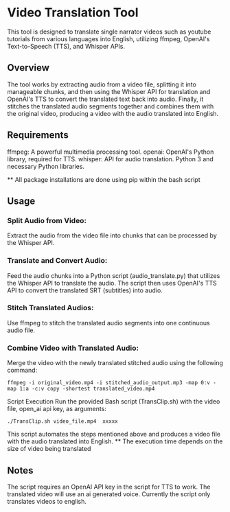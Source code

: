 # Video Translation Tool

This tool is designed to translate single narrator videos such as youtube tutorials from various languages into English, utilizing ffmpeg, OpenAI's Text-to-Speech (TTS), and Whisper APIs.

## Overview
The tool works by extracting audio from a video file, splitting it into manageable chunks, and then using the Whisper API for translation and OpenAI's TTS to convert the translated text back into audio. Finally, it stitches the translated audio segments together and combines them with the original video, producing a video with the audio translated into English.

## Requirements
ffmpeg: A powerful multimedia processing tool.
openai: OpenAI's Python library, required for TTS.
whisper: API for audio translation.
Python 3 and necessary Python libraries.

** All package installations are done using pip within the bash script
## Usage
### Split Audio from Video:
Extract the audio from the video file into chunks that can be processed by the Whisper API.

### Translate and Convert Audio:
Feed the audio chunks into a Python script (audio_translate.py) that utilizes the Whisper API to translate the audio. The script then uses OpenAI's TTS API to convert the translated SRT (subtitles) into audio.

### Stitch Translated Audios:
Use ffmpeg to stitch the translated audio segments into one continuous audio file.

### Combine Video with Translated Audio:
Merge the video with the newly translated stitched audio using the following command:

```
ffmpeg -i original_video.mp4 -i stitched_audio_output.mp3 -map 0:v -map 1:a -c:v copy -shortest translated_video.mp4
```
Script Execution
Run the provided Bash script (TransClip.sh) with the video file, open_ai api key, as arguments:

```
./TransClip.sh video_file.mp4  xxxxx
```
This script automates the steps mentioned above and produces a video file with the audio translated into English.
** The execution time depends on the size of video being translated

## Notes
The script requires an OpenAI API key in the script for TTS to work.
The translated video will use an ai generated voice.
Currently the script only translates videos to english.


